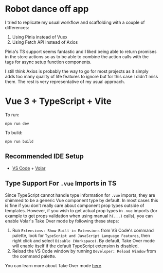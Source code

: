 # Robot dance off app

I tried to replicate my usual workflow and scaffolding with a couple of differences:

1. Using Pinia instead of Vuex
2. Using Fetch API instead of Axios

Pinia's TS support seems fantastic and I liked being able to return promises in the store actions so as to be able to combine the action calls with the <Suspense></Suspense> tags for async setup function components. 

I still think Axios is probably the way to go for most projects as it simply adds too many quality of life features to ignore but for this case I didn't miss them. The rest is very representative of my usual approach.

# Vue 3 + TypeScript + Vite

To run:

```shell
npm run dev
```

To build:

```shell
npm run build
```

## Recommended IDE Setup

- [VS Code](https://code.visualstudio.com/) + [Volar](https://marketplace.visualstudio.com/items?itemName=Vue.volar)

## Type Support For `.vue` Imports in TS

Since TypeScript cannot handle type information for `.vue` imports, they are shimmed to be a generic Vue component type by default. In most cases this is fine if you don't really care about component prop types outside of templates. However, if you wish to get actual prop types in `.vue` imports (for example to get props validation when using manual `h(...)` calls), you can enable Volar's Take Over mode by following these steps:

1. Run `Extensions: Show Built-in Extensions` from VS Code's command palette, look for `TypeScript and JavaScript Language Features`, then right click and select `Disable (Workspace)`. By default, Take Over mode will enable itself if the default TypeScript extension is disabled.
2. Reload the VS Code window by running `Developer: Reload Window` from the command palette.

You can learn more about Take Over mode [here](https://github.com/johnsoncodehk/volar/discussions/471).
